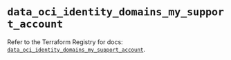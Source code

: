 # `data_oci_identity_domains_my_support_account`

Refer to the Terraform Registry for docs: [`data_oci_identity_domains_my_support_account`](https://registry.terraform.io/providers/oracle/oci/6.18.0/docs/data-sources/identity_domains_my_support_account).

